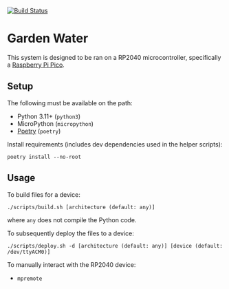 [![Build Status](https://ci.colinnolan.uk/api/badges/colin-nolan/garden-watering/status.svg)](https://ci.colinnolan.uk/colin-nolan/garden-watering)

# Garden Water

This system is designed to be ran on a RP2040 microcontroller, specifically a [Raspberry Pi Pico](https://www.raspberrypi.com/products/raspberry-pi-pico/).

## Setup
The following must be available on the path:
- Python 3.11+ (`python3`)
- MicroPython (`micropython`)
- [Poetry](https://python-poetry.org/) (`poetry`)

Install requirements (includes dev dependencies used in the helper scripts):
```shell
poetry install --no-root
```

## Usage
To build files for a device:
```shell
./scripts/build.sh [architecture (default: any)]
```
where `any` does not compile the Python code.

To subsequently deploy the files to a device:
```shell
./scripts/deploy.sh -d [architecture (default: any)] [device (default: /dev/ttyACM0)]
```

To manually interact with the RP2040 device:
- `mpremote`
